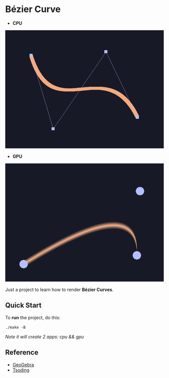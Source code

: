 # Bézier Curve

- **CPU**

![thumb-sdl](./thumbnail-cpu.png)

- **GPU**

![thumb-gl](./thumbnail-gpu.png)

Just a project to learn how to render **Bézier Curves**. 

## Quick Start

To **run** the project, do this:

```fish
./make -B
```

*Note it will create 2 apps: cpu && gpu*

## Reference

- [GeoGebra](https://www.geogebra.org/m/WPHQ9rUt)
- [Tsoding](https://github.com/tsoding/bezier)
